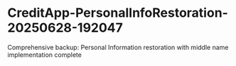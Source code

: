 # CreditApp-PersonalInfoRestoration-20250628-192047
Comprehensive backup: Personal Information restoration with middle name implementation complete
